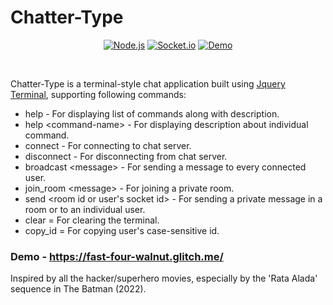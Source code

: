 # Chatter-Type

<div align = "center">

  [![Node.js](https://img.shields.io/badge/Node.js-green?style=flat-square)](https://nodejs.org/en/)
  [![Socket.io](https://img.shields.io/badge/Socket.IO-white?style=flat-square)](https://socket.io/)
  [![Demo](https://img.shields.io/badge/Demo-purple?style=flat-square)](https://fast-four-walnut.glitch.me/)
</div><br>

Chatter-Type is a terminal-style chat application built using <a href="https://terminal.jcubic.pl/">Jquery Terminal</a>, supporting following commands:

- help - For displaying list of commands along with description.
- help \<command-name> - For displaying description about individual command.
- connect - For connecting to chat server.
- disconnect - For disconnecting from chat server.
- broadcast \<message> - For sending a message to every connected user.
- join_room \<message> - For joining a private room.
- send \<room id or user's socket id> - For sending a private message in a room or to an individual user.
- clear = For clearing the terminal.
- copy_id = For copying user's case-sensitive id.

### Demo - https://fast-four-walnut.glitch.me/

Inspired by all the hacker/superhero movies, especially by the 'Rata Alada' sequence in The Batman (2022).
